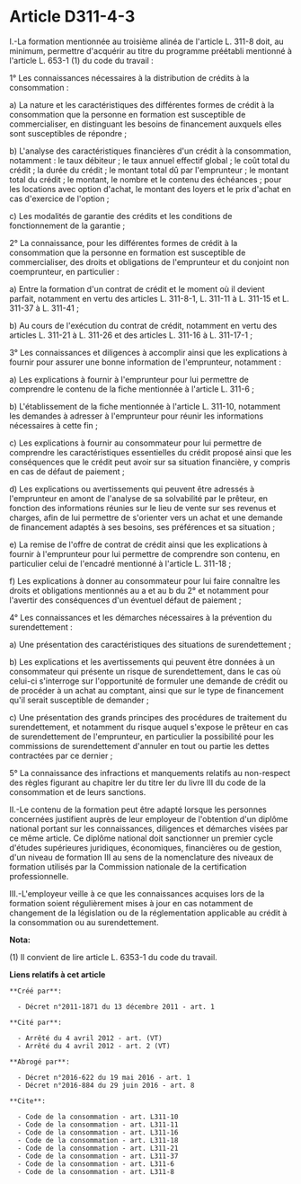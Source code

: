 # Article D311-4-3

I.-La formation mentionnée au troisième alinéa de l'article L. 311-8 doit, au minimum, permettre d'acquérir au titre du
programme préétabli mentionné à l'article L. 653-1 (1) du code du travail : 

1° Les connaissances nécessaires à la distribution de crédits à la consommation : 

a) La nature et les caractéristiques des différentes formes de crédit à la consommation que la personne en formation est
susceptible de commercialiser, en distinguant les besoins de financement auxquels elles sont susceptibles de répondre ; 

b) L'analyse des caractéristiques financières d'un crédit à la consommation, notamment : le taux débiteur ; le taux annuel
effectif global ; le coût total du crédit ; la durée du crédit ; le montant total dû par l'emprunteur ; le montant total du
crédit ; le montant, le nombre et le contenu des échéances ; pour les locations avec option d'achat, le montant des loyers et
le prix d'achat en cas d'exercice de l'option ; 

c) Les modalités de garantie des crédits et les conditions de fonctionnement de la garantie ; 

2° La connaissance, pour les différentes formes de crédit à la consommation que la personne en formation est susceptible de
commercialiser, des droits et obligations de l'emprunteur et du conjoint non coemprunteur, en particulier : 

a) Entre la formation d'un contrat de crédit et le moment où il devient parfait, notamment en vertu des articles L. 311-8-1,
L. 311-11 à L. 311-15 et L. 311-37 à L. 311-41 ; 

b) Au cours de l'exécution du contrat de crédit, notamment en vertu des articles L. 311-21 à L. 311-26 et des articles L.
311-16 à L. 311-17-1 ; 

3° Les connaissances et diligences à accomplir ainsi que les explications à fournir pour assurer une bonne information de
l'emprunteur, notamment : 

a) Les explications à fournir à l'emprunteur pour lui permettre de comprendre le contenu de la fiche mentionnée à l'article
L. 311-6 ; 

b) L'établissement de la fiche mentionnée à l'article L. 311-10, notamment les demandes à adresser à l'emprunteur pour réunir
les informations nécessaires à cette fin ; 

c) Les explications à fournir au consommateur pour lui permettre de comprendre les caractéristiques essentielles du crédit
proposé ainsi que les conséquences que le crédit peut avoir sur sa situation financière, y compris en cas de défaut de
paiement ; 

d) Les explications ou avertissements qui peuvent être adressés à l'emprunteur en amont de l'analyse de sa solvabilité par le
prêteur, en fonction des informations réunies sur le lieu de vente sur ses revenus et charges, afin de lui permettre de
s'orienter vers un achat et une demande de financement adaptés à ses besoins, ses préférences et sa situation ; 

e) La remise de l'offre de contrat de crédit ainsi que les explications à fournir à l'emprunteur pour lui permettre de
comprendre son contenu, en particulier celui de l'encadré mentionné à l'article L. 311-18 ; 

f) Les explications à donner au consommateur pour lui faire connaître les droits et obligations mentionnés au a et au b du 2°
et notamment pour l'avertir des conséquences d'un éventuel défaut de paiement ; 

4° Les connaissances et les démarches nécessaires à la prévention du surendettement : 

a) Une présentation des caractéristiques des situations de surendettement ; 

b) Les explications et les avertissements qui peuvent être données à un consommateur qui présente un risque de
surendettement, dans le cas où celui-ci s'interroge sur l'opportunité de formuler une demande de crédit ou de procéder à un
achat au comptant, ainsi que sur le type de financement qu'il serait susceptible de demander ; 

c) Une présentation des grands principes des procédures de traitement du surendettement, et notamment du risque auquel
s'expose le prêteur en cas de surendettement de l'emprunteur, en particulier la possibilité pour les commissions de
surendettement d'annuler en tout ou partie les dettes contractées par ce dernier ; 

5° La connaissance des infractions et manquements relatifs au non-respect des règles figurant au chapitre Ier du titre Ier du
livre III du code de la consommation et de leurs sanctions. 

II.-Le contenu de la formation peut être adapté lorsque les personnes concernées justifient auprès de leur employeur de
l'obtention d'un diplôme national portant sur les connaissances, diligences et démarches visées par ce même article. Ce
diplôme national doit sanctionner un premier cycle d'études supérieures juridiques, économiques, financières ou de gestion,
d'un niveau de formation III au sens de la nomenclature des niveaux de formation utilisés par la Commission nationale de la
certification professionnelle. 

III.-L'employeur veille à ce que les connaissances acquises lors de la formation soient régulièrement mises à jour en cas
notamment de changement de la législation ou de la réglementation applicable au crédit à la consommation ou au
surendettement.

**Nota:**

(1) Il convient de lire article L. 6353-1 du code du travail.

**Liens relatifs à cet article**

	**Créé par**:

	  - Décret n°2011-1871 du 13 décembre 2011 - art. 1

	**Cité par**:

	  - Arrêté du 4 avril 2012 - art. (VT)
	  - Arrêté du 4 avril 2012 - art. 2 (VT)

	**Abrogé par**:

	  - Décret n°2016-622 du 19 mai 2016 - art. 1
	  - Décret n°2016-884 du 29 juin 2016 - art. 8

	**Cite**:

	  - Code de la consommation - art. L311-10
	  - Code de la consommation - art. L311-11
	  - Code de la consommation - art. L311-16
	  - Code de la consommation - art. L311-18
	  - Code de la consommation - art. L311-21
	  - Code de la consommation - art. L311-37
	  - Code de la consommation - art. L311-6
	  - Code de la consommation - art. L311-8
